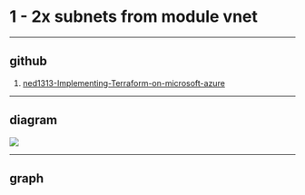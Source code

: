 # 1 - 2x subnets from module vnet

---

## github
1. [ned1313-Implementing-Terraform-on-microsoft-azure](https://github.com/ned1313/Implementing-Terraform-on-Microsoft-Azure)

---

## diagram
[<img src="https://i.imgur.com/lU3eSIy.png">](https://i.imgur.com/lU3eSIy.png)

---

## graph
